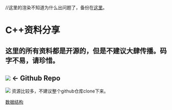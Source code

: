 //这里的渲染不知道为什么出问题了，备份在[这里](https://zybuluo.com/zljzljsweepy/note/1726796)。
# C++资料分享
## 这里的所有资料都是开源的，但是不建议大肆传播。码字不易，请珍惜。
## [![](https://timgsa.baidu.com/timg?image&quality=80&size=b99_100&sec=1595477722300&di=9648dac94c2358f7d5af9ae7134f6d41&imgtype=2&src=http%3A%2F%2Fbpic.588ku.com%2Felement_origin_min_pic%2F01%2F16%2F99%2F42570527ee4ed5b.jpg)](https://github.com/hesy-zhoulijie/All-about-cpp) <- Github Repo

![](https://pic.downk.cc/item/5f18e7d814195aa594dce961.jpg) 
资源比较多，不建议整个github仓库clone下来。

[数据结构](https://hesy-zhoulijie.github.io/cpp/%E6%95%B0%E6%8D%AE%E7%BB%93%E6%9E%84/)
